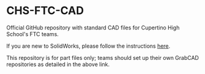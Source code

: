# CHS-FTC-CAD

Official GitHub repository with standard CAD files for Cupertino High School's FTC teams.

If you are new to SolidWorks, please follow the instructions [here](https://docs.google.com/document/d/1BdSzkihQ_GFgm4gd7VzvgzL3zx-rMJMS8S4AE7KH2hE/edit?usp=sharing).

This repository is for part files only; teams should set up their own GrabCAD repositories as detailed in the above link.
